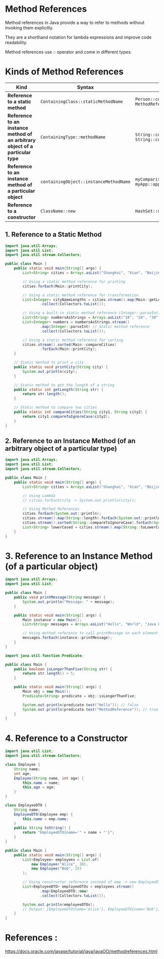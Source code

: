 # Method References

Method references in Java provide a way to refer to methods without invoking them explicitly. 

They are a shorthand notation for lambda expressions and improve code readability. 

Method references use :: operator and come in different types.

# Kinds of Method References 

| **Kind** | **Syntax** | **Examples** |
|----------|-----------|-------------|
| **Reference to a static method** | `ContainingClass::staticMethodName` | `Person::compareByAge`<br>`MethodReferencesExamples::appendStrings` |
| **Reference to an instance method of an arbitrary object of a particular type** | `ContainingType::methodName` | `String::compareToIgnoreCase`<br>`String::concat` |
| **Reference to an instance method of a particular object** | `containingObject::instanceMethodName` | `myComparisonProvider::compareByName`<br>`myApp::appendStrings2` |
| **Reference to a constructor** | `ClassName::new` | `HashSet::new` |


## 1. Reference to a Static Method

```java
import java.util.Arrays;
import java.util.List;
import java.util.stream.Collectors;

public class Main {
    public static void main(String[] args) {
        List<String> cities = Arrays.asList("Shanghai", "Xian", "Beijing", "Shenzhen");

        // Using a static method reference for printing
        cities.forEach(Main::printCity);

        // Using a static method reference for transformation
        List<Integer> cityNameLengths = cities.stream().map(Main::getLength)
                .collect(Collectors.toList());

        // Using a built-in static method reference (Integer::parseInt)
        List<String> numbersAsStrings = Arrays.asList("10", "20", "30", "40");
        List<Integer> numbers = numbersAsStrings.stream()
                .map(Integer::parseInt) // Static method reference
                .collect(Collectors.toList());

        // Using a static method reference for sorting
        cities.stream().sorted(Main::compareCities)
                .forEach(Main::printCity);
    }

    // Static method to print a city
    public static void printCity(String city) {
        System.out.println(city);
    }

    // Static method to get the length of a string
    public static int getLength(String str) {
        return str.length();
    }

    // Static method to compare two cities
    public static int compareCities(String city1, String city2) {
        return city1.compareToIgnoreCase(city2);
    }
}
```

## 2. Reference to an Instance Method (of an arbitrary object of a particular type)

```java
import java.util.Arrays;
import java.util.List;
import java.util.stream.Collectors;

public class Main {
    public static void main(String[] args) {
        List<String> cities = Arrays.asList("Shanghai", "Xian", "Beijing", "Shenzhen");

        // Using Lambda
        // cities.forEach(city -> System.out.println(city));

        // Using Method References
        cities.forEach(System.out::println);
        cities.stream().map(String::length).forEach(System.out::println);
        cities.stream().sorted(String::compareToIgnoreCase).forEach(System.out::println);
        List<String> lowerCased = cities.stream().map(String::toLowerCase).collect(Collectors.toList());
    }
}
```


# 3. Reference to an Instance Method (of a particular object)

```java
import java.util.Arrays;
import java.util.List;

public class Main {
    public void printMessage(String message) {
        System.out.println("Message: " + message);
    }

    public static void main(String[] args) {
        Main instance = new Main();
        List<String> messages = Arrays.asList("Hello", "World", "Java 8");

        // Using method reference to call printMessage on each element
        messages.forEach(instance::printMessage);
    }
}
```

```java
import java.util.function.Predicate;

public class Main {
    public boolean isLongerThanFive(String str) {
        return str.length() > 5;
    }

    public static void main(String[] args) {
        Main obj = new Main();
        Predicate<String> predicate = obj::isLongerThanFive;

        System.out.println(predicate.test("Hello")); // false
        System.out.println(predicate.test("MethodReference")); // true
    }
}
```

# 4. Reference to a Constructor

```java
import java.util.List;
import java.util.stream.Collectors;

class Employee {
    String name;
    int age;
    Employee(String name, int age) {
        this.name = name;
        this.age = age;
    }
}

class EmployeeDTO {
    String name;
    EmployeeDTO(Employee emp) {
        this.name = emp.name;
    }
    public String toString() {
        return "EmployeeDTO{name='" + name + "'}";
    }
}

public class Main {
    public static void main(String[] args) {
        List<Employee> employees = List.of(
            new Employee("Alice", 30),
            new Employee("Bob", 25)
        );

        // Using constructor reference instead of emp -> new EmployeeDTO(emp)
        List<EmployeeDTO> employeeDTOs = employees.stream()
                .map(EmployeeDTO::new)
                .collect(Collectors.toList());

        System.out.println(employeeDTOs);
        // Output: [EmployeeDTO{name='Alice'}, EmployeeDTO{name='Bob'}]
    }
}
```




# References :

https://docs.oracle.com/javase/tutorial/java/javaOO/methodreferences.html
